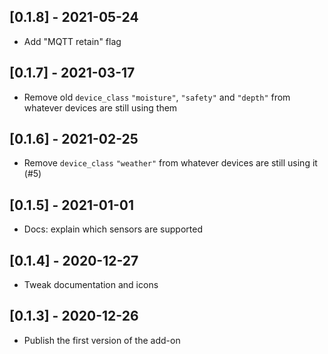 ## [0.1.8] - 2021-05-24

- Add "MQTT retain" flag

## [0.1.7] - 2021-03-17

- Remove old `device_class` `"moisture"`, `"safety"` and `"depth"` from whatever devices are still using them

## [0.1.6] - 2021-02-25

- Remove `device_class` `"weather"` from whatever devices are still using it (#5)

## [0.1.5] - 2021-01-01

- Docs: explain which sensors are supported

## [0.1.4] - 2020-12-27

- Tweak documentation and icons

## [0.1.3] - 2020-12-26

- Publish the first version of the add-on
